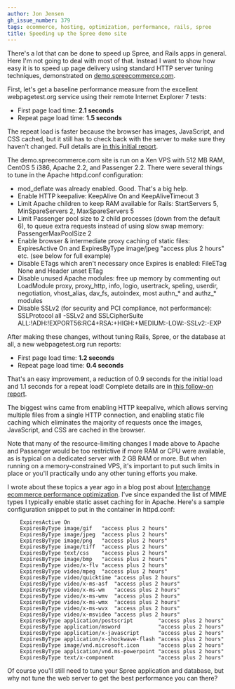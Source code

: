 ```yaml
---
author: Jon Jensen
gh_issue_number: 379
tags: ecommerce, hosting, optimization, performance, rails, spree
title: Speeding up the Spree demo site
---
```


There's a lot that can be done to speed up Spree, and Rails apps in general. Here I'm not going to deal with most of that. Instead I want to show how easy it is to speed up page delivery using standard HTTP server tuning techniques, demonstrated on [demo.spreecommerce.com](http://demo.spreecommerce.com/).

First, let's get a baseline performance measure from the excellent webpagetest.org service using their remote Internet Explorer 7 tests:

- First page load time: **2.1 seconds**
- Repeat page load time: **1.5 seconds**

The repeat load is faster because the browser has images, JavaScript, and CSS cached, but it still has to check back with the server to make sure they haven't changed. Full details are [in this initial report](http://www.webpagetest.org/result/101102_ACDT/).

The demo.spreecommerce.com site is run on a Xen VPS with 512 MB RAM, CentOS 5 i386, Apache 2.2, and Passenger 2.2. There were several things to tune in the Apache httpd.conf configuration:

- mod_deflate was already enabled. Good. That's a big help.
- Enable HTTP keepalive: KeepAlive On and KeepAliveTimeout 3
- Limit Apache children to keep RAM available for Rails: StartServers 5, MinSpareServers 2, MaxSpareServers 5
- Limit Passenger pool size to 2 child processes (down from the default 6), to queue extra requests instead of using slow swap memory: PassengerMaxPoolSize 2
- Enable browser & intermediate proxy caching of static files: ExpiresActive On and ExpiresByType image/jpeg "access plus 2 hours" etc. (see below for full example)
- Disable ETags which aren't necessary once Expires is enabled: FileETag None and Header unset ETag
- Disable unused Apache modules: free up memory by commenting out LoadModule proxy, proxy_http, info, logio, usertrack, speling, userdir, negotiation, vhost_alias, dav_fs, autoindex, most authn_* and authz_* modules
- Disable SSLv2 (for security and PCI compliance, not performance): SSLProtocol all -SSLv2 and SSLCipherSuite ALL:!ADH:!EXPORT56:RC4+RSA:+HIGH:+MEDIUM:-LOW:-SSLv2:-EXP

After making these changes, without tuning Rails, Spree, or the database at all, a new webpagetest.org run reports:

- First page load time: **1.2 seconds**
- Repeat page load time: **0.4 seconds**

That's an easy improvement, a reduction of 0.9 seconds for the initial load and 1.1 seconds for a repeat load! Complete details are in [this follow-on report](http://www.webpagetest.org/result/101102_ACF7/).

The biggest wins came from enabling HTTP keepalive, which allows serving multiple files from a single HTTP connection, and enabling static file caching which eliminates the majority of requests once the images, JavaScript, and CSS are cached in the browser.

Note that many of the resource-limiting changes I made above to Apache and Passenger would be too restrictive if more RAM or CPU were available, as is typical on a dedicated server with 2 GB RAM or more. But when running on a memory-constrained VPS, it's important to put such limits in place or you'll practically undo any other tuning efforts you make.

I wrote about these topics a year ago in a blog post about [Interchange ecommerce performance optimization](/blog/2009/10/23/performance-optimization-of). I've since expanded the list of MIME types I typically enable static asset caching for in Apache. Here's a sample configuration snippet to put in the <VirtualHost> container in httpd.conf:

```nohighlight
    ExpiresActive On
    ExpiresByType image/gif   "access plus 2 hours"
    ExpiresByType image/jpeg  "access plus 2 hours"
    ExpiresByType image/png   "access plus 2 hours"
    ExpiresByType image/tiff  "access plus 2 hours"
    ExpiresByType text/css    "access plus 2 hours"
    ExpiresByType image/bmp   "access plus 2 hours"
    ExpiresByType video/x-flv "access plus 2 hours"
    ExpiresByType video/mpeg  "access plus 2 hours"
    ExpiresByType video/quicktime "access plus 2 hours"
    ExpiresByType video/x-ms-asf  "access plus 2 hours"
    ExpiresByType video/x-ms-wm   "access plus 2 hours"
    ExpiresByType video/x-ms-wmv  "access plus 2 hours"
    ExpiresByType video/x-ms-wmx  "access plus 2 hours"
    ExpiresByType video/x-ms-wvx  "access plus 2 hours"
    ExpiresByType video/x-msvideo "access plus 2 hours"
    ExpiresByType application/postscript        "access plus 2 hours"
    ExpiresByType application/msword            "access plus 2 hours"
    ExpiresByType application/x-javascript      "access plus 2 hours"
    ExpiresByType application/x-shockwave-flash "access plus 2 hours"
    ExpiresByType image/vnd.microsoft.icon      "access plus 2 hours"
    ExpiresByType application/vnd.ms-powerpoint "access plus 2 hours"
    ExpiresByType text/x-component              "access plus 2 hours"
```

Of course you'll still need to tune your Spree application and database, but why not tune the web server to get the best performance you can there?
